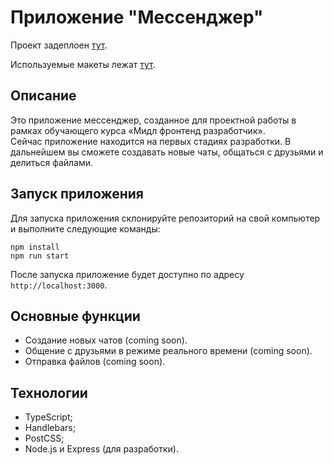 # Приложение "Мессенджер"

Проект задеплоен [тут](https://mmmessenger.netlify.app/chats).

Используемые макеты лежат [тут](https://www.figma.com/file/24EUnEHGEDNLdOcxg7ULwV/Chat?node-id=0%3A1&t=2x1eRIAnZXzV4C3C-0).

## Описание

Это приложение мессенджер, созданное для проектной работы в рамках обучающего курса «Мидл фронтенд разработчик».  
Сейчас приложение находится на первых стадиях разработки. В дальнейшем вы сможете создавать новые чаты, общаться с друзьями и делиться файлами.

## Запуск приложения

Для запуска приложения склонируйте репозиторий на свой компьютер и выполните следующие команды:

```
npm install
npm run start
```

После запуска приложение будет доступно по адресу `http://localhost:3000`.

## Основные функции

- Создание новых чатов (coming soon).
- Общение с друзьями в режиме реального времени (coming soon).
- Отправка файлов (coming soon).

## Технологии

- TypeScript;
- Handlebars;
- PostCSS;
- Node.js и Express (для разработки).
